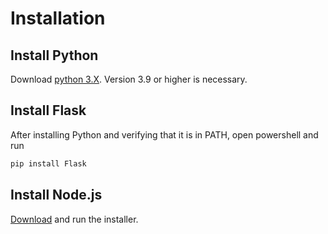 # Installation

## Install Python
Download [python 3.X](https://www.python.org/downloads/). Version 3.9 or higher is necessary.

## Install Flask
After installing Python and verifying that it is in PATH, open powershell and run 
```bash
pip install Flask
```

## Install Node.js
[Download](https://nodejs.org/en) and run the installer.
